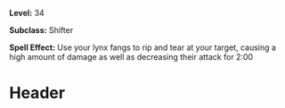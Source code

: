 <!-- TITLE: Skill: Lynx Bite -->
<!-- SUBTITLE:  -->

**Level:** 34

**Subclass:** Shifter

**Spell Effect:** Use your lynx fangs to rip and tear at your target, causing a high amount of damage as well as decreasing their attack for 2:00

# Header